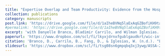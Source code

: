 ```yaml
---
title: "Expertise Overlap and Team Productivity: Evidence from the Hospital Industry"
collection: publications
category: manuscripts
post.link: 'https://drive.google.com/file/d/1aIheBVNq5laExAqGZBofiKH9ta711aig/view'
#permalink: 'https://drive.google.com/file/d/1aIheBVNq5laExAqGZBofiKH9ta711aig/view'
excerpt: 'with Danyelle Branco, Bladimir Carrilo, and Wilman Iglesias.'
paperurl: 'https://www.dropbox.com/scl/fi/lkyxjdrnxfgublgaudkrt/wic-infant-paper.pdf?rlkey=fhi3bs47yodteia1lip6ybmbh&st=uwpvv0xi&dl=0'
citation: 'Branco, D., Carrilo, B., Fang, D., & Iglesias, W. (n.d.). "Expertise Overlap and Team Productivity: Evidence from the Hospital Industry." Working Paper.'
slidesurl: 'https://www.dropbox.com/scl/fi/tsg08sn6gmpqbq3xj3ywg/ASSA-2023-overlap.pdf?rlkey=ke0t406r4sv9pcbkgy68pwvmg&dl=0'
---
```


